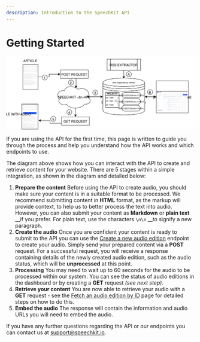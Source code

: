 ```yaml
---
description: Introduction to the SpeechKit API
---
```


# Getting Started

#### 

![](../.gitbook/assets/api-flow-diagram-1.svg)

If you are using the API for the first time, this page is written to guide you through the process and help you understand how the API works and which endpoints to use. 

The diagram above shows how you can interact with the API to create and retrieve content for your website. There are 5 stages within a simple integration, as shown in the diagram and detailed below:

1. **Prepare the content** Before using the API to create audio, you should make sure your content is in a suitable format to be processed. We recommend submitting content in **HTML** format, as the markup will provide context, to help us to better process the text into audio. However, you can also submit your content as **Markdown** or **plain text** __if you prefer. For plain text, use the characters `\n\n` __to signify a new paragraph. 
2. **Create the audio** Once you are confident your content is ready to submit to the API you can use the [Create a new audio edition](create-new-audio-article.md) endpoint to create your audio. Simply send your prepared content via a **POST** request. For a successful request, you will receive a response containing details of the newly created audio edition, such as the audio status, which will be **unprocessed** at this point. 
3. **Processing** You may need to wait up to 60 seconds for the audio to be processed within our system. You can see the status of audio editions in the dashboard or by creating a **GET** request _\(see next step\)_. 
4. **Retrieve your content** You are now able to retrieve your audio with a **GET** request - see the  [Fetch an audio edition by ID](fetch-audio-article-by-id.md) page for detailed steps on how to do this.  
5. **Embed the audio** The response will contain the information and audio URLs you will need to embed the audio.

If you have any further questions regarding the API or our endpoints you can contact us at [support@speechkit.io](mailto:support@speechkit.io).

